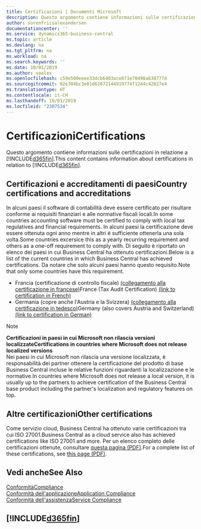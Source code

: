 ```yaml
---
title: Certificazioni | Documenti Microsoft
description: Questo argomento contiene informazioni sulle certificazioni in relazione a Business Central.
author: sorenfriisalexandersen
documentationcenter: ''
ms.service: dynamics365-business-central
ms.topic: article
ms.devlang: na
ms.tgt_pltfrm: na
ms.workload: na
ms.search.keywords: ''
ms.date: 10/01/2019
ms.author: soalex
ms.openlocfilehash: c59e500eeee33dcb6403ace871e70498a638777d
ms.sourcegitcommit: 02e704bc3e01d62072144919774f1244c42827e4
ms.translationtype: HT
ms.contentlocale: it-CH
ms.lasthandoff: 10/01/2019
ms.locfileid: "2307534"
---
```

# <a name="certifications"></a><span data-ttu-id="ce80c-103">Certificazioni</span><span class="sxs-lookup"><span data-stu-id="ce80c-103">Certifications</span></span>  
<span data-ttu-id="ce80c-104">Questo argomento contiene informazioni sulle certificazioni in relazione a [!INCLUDE[d365fin](../includes/d365fin_md.md)].</span><span class="sxs-lookup"><span data-stu-id="ce80c-104">This content contains information about certifications in relation to [!INCLUDE[d365fin](../includes/d365fin_md.md)].</span></span>  

## <a name="country-certifications-and-accreditations"></a><span data-ttu-id="ce80c-105">Certificazioni e accreditamenti di paesi</span><span class="sxs-lookup"><span data-stu-id="ce80c-105">Country certifications and accreditations</span></span>
<span data-ttu-id="ce80c-106">In alcuni paesi il software di contabilità deve essere certificato per risultare conforme ai requisiti finanziari e alle normative fiscali locali.</span><span class="sxs-lookup"><span data-stu-id="ce80c-106">In some countries accounting software must be certified to comply with local tax regulatives and financial requirements.</span></span> <span data-ttu-id="ce80c-107">In alcuni paesi la certificazione deve essere ottenuta ogni anno mentre in altri è sufficiente ottenerla una sola volta.</span><span class="sxs-lookup"><span data-stu-id="ce80c-107">Some countries excersice this as a yearly recurring requirement and others as a one-off requirement to comply with.</span></span> <span data-ttu-id="ce80c-108">Di seguito è riportato un elenco dei paesi in cui Business Central ha ottenuto certificazioni.</span><span class="sxs-lookup"><span data-stu-id="ce80c-108">Below is a list of the current countries in which Business Central has achieved certifications.</span></span> <span data-ttu-id="ce80c-109">Da notare che solo alcuni paesi hanno questo requisito.</span><span class="sxs-lookup"><span data-stu-id="ce80c-109">Note that only some countries have this requirement.</span></span>  
- <span data-ttu-id="ce80c-110">Francia (certificazione di controllo fiscale) [(collegamento alla certificazione in francese)](https://certificates.infocert.org/certificates/CERTIF-07-181-R16.pdf)</span><span class="sxs-lookup"><span data-stu-id="ce80c-110">France (Tax Audit Certification) [(link to certification in French)](https://certificates.infocert.org/certificates/CERTIF-07-181-R16.pdf)</span></span> 
- <span data-ttu-id="ce80c-111">Germania (copre anche l'Austria e la Svizzera) [(collegamento alla certificazione in tedesco)](https://www.bdo.de/de-de/themen/softwarebescheinungen/bdo/microsoft-dynamics-365-business-central)</span><span class="sxs-lookup"><span data-stu-id="ce80c-111">Germany (also covers Austria and Switzerland) [(link to certification in German)](https://www.bdo.de/de-de/themen/softwarebescheinungen/bdo/microsoft-dynamics-365-business-central)</span></span>

> [!NOTE]  
>  <span data-ttu-id="ce80c-112">**Certificazioni in paesi in cui Microsoft non rilascia versioni localizzate**</span><span class="sxs-lookup"><span data-stu-id="ce80c-112">**Certifications in countries where Microsoft does not release localized versions**</span></span>  
> <span data-ttu-id="ce80c-113">Nei paesi in cui Microsoft non rilascia una versione localizzata, è responsabilità dei partner ottenere la certificazione del prodotto di base Business Central incluse le relative funzioni riguardanti la localizzazione e le normative.</span><span class="sxs-lookup"><span data-stu-id="ce80c-113">In countries where Microsoft does not release a local version, it is usually up to the partners to achieve certification of the Business Central base product including the partner's localization and regulatory features on top.</span></span>

## <a name="other-certifications"></a><span data-ttu-id="ce80c-114">Altre certificazioni</span><span class="sxs-lookup"><span data-stu-id="ce80c-114">Other certifications</span></span>  
<span data-ttu-id="ce80c-115">Come servizio cloud, Business Central ha ottenuto varie certificazioni tra cui ISO 27001.</span><span class="sxs-lookup"><span data-stu-id="ce80c-115">Business Central as a cloud service also has achieved certifications like ISO 27001 and more.</span></span> <span data-ttu-id="ce80c-116">Per un elenco completo delle certificazioni ottenute, consultare [questa pagina (PDF)](https://aka.ms/d365-compliance-list).</span><span class="sxs-lookup"><span data-stu-id="ce80c-116">For a complete list of these certifications, see [this page (PDF)](https://aka.ms/d365-compliance-list).</span></span>

## <a name="see-also"></a><span data-ttu-id="ce80c-117">Vedi anche</span><span class="sxs-lookup"><span data-stu-id="ce80c-117">See Also</span></span>  
[<span data-ttu-id="ce80c-118">Conformità</span><span class="sxs-lookup"><span data-stu-id="ce80c-118">Compliance</span></span>](compliance-overview.md)  
[<span data-ttu-id="ce80c-119">Conformità dell'applicazione</span><span class="sxs-lookup"><span data-stu-id="ce80c-119">Application Compliance</span></span>](compliance-application-compliance.md)  
[<span data-ttu-id="ce80c-120">Conformità dell'assistenza</span><span class="sxs-lookup"><span data-stu-id="ce80c-120">Service Compliance</span></span>](compliance-service-compliance.md)  

 ## [!INCLUDE[d365fin](../includes/free_trial_md.md)]  
 
